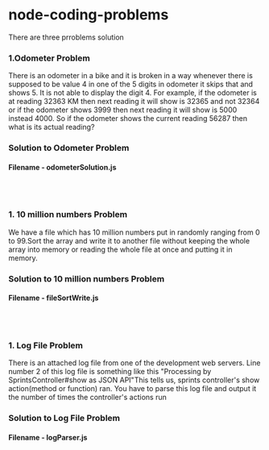 # node-coding-problems

There are three prroblems solution

### 1.Odometer Problem
There is an odometer in a bike and it is broken in a way whenever there is supposed to be value 4 in one of the 5 digits in odometer it skips that and shows 5. It is not able to display the digit 4. For example, if the odometer is at reading 32363 KM then next reading it will show is 32365 and not 32364 or if the odometer shows 3999 then next reading it will show is 5000 instead 4000. So if the odometer shows the current reading 56287 then what is its actual reading?

### Solution to Odometer Problem
#### Filename - odometerSolution.js
 </br>
  </br>

### 1. 10 million numbers Problem
We have a file which has 10 million numbers put in randomly ranging from 0 to 99.Sort the array and write it to another file without keeping the whole array into memory or reading the whole file at once and putting it in memory.

### Solution to 10 million numbers Problem
#### Filename - fileSortWrite.js
 </br>
  </br>

### 1. Log File Problem
There is an attached log file from one of the development web servers. Line number 2 of this log file is something like this "Processing by SprintsController#show as JSON API"This tells us, sprints controller's show action(method or function) ran. You have to parse this log file and output it the number of times the controller's actions run

### Solution to Log File Problem
#### Filename - logParser.js

